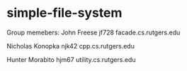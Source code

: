 # simple-file-system

Group memebers:
John Freese
jf728
facade.cs.rutgers.edu

Nicholas Konopka
njk42
cpp.cs.rutgers.edu

Hunter Morabito
hjm67
utility.cs.rutgers.edu
